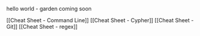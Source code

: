 hello world - garden coming soon

[[Cheat Sheet - Command Line]]
[[Cheat Sheet - Cypher]]
[[Cheat Sheet - Git]]
[[Cheat Sheet - regex]]

